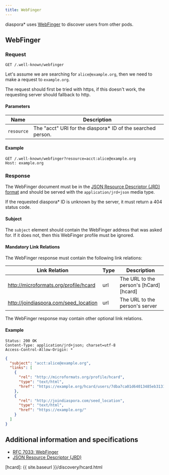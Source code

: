 ```yaml
---
title: WebFinger
---
```


diaspora\* uses [WebFinger][webfinger-rfc] to discover users from other pods.

## WebFinger

### Request

~~~
GET /.well-known/webfinger
~~~

Let's assume we are searching for `alice@example.org`, then we need to make a request to `example.org`.

The request should first be tried with https, if this doesn't work, the requesting server should fallback to http.

#### Parameters

| Name       | Description                                                  |
| ---------- | ------------------------------------------------------------ |
| `resource` | The "acct" URI for the diaspora\* ID of the searched person. |

#### Example

~~~
GET /.well-known/webfinger?resource=acct:alice@example.org
Host: example.org
~~~

### Response

The WebFinger document must be in the [JSON Resource Descriptor (JRD) format][jrd] and should be served with the
`application/jrd+json` media type.

If the requested diaspora\* ID is unknown by the server, it must return a 404 status code.

#### Subject

The `subject` element should contain the WebFinger address that was asked for. If it does not, then this WebFinger
profile must be ignored.

#### Mandatory Link Relations

The WebFinger response must contain the following link relations:

| Link Relation                         | Type | Description                            |
| ------------------------------------- | ---- | -------------------------------------- |
| http://microformats.org/profile/hcard | url  | The URL to the person's [hCard][hcard] |
| http://joindiaspora.com/seed_location | url  | The URL to the person's server         |

The WebFinger response may contain other optional link relations.

#### Example

~~~
Status: 200 OK
Content-Type: application/jrd+json; charset=utf-8
Access-Control-Allow-Origin: *
~~~
~~~json
{
  "subject": "acct:alice@example.org",
  "links": [
    {
      "rel": "http://microformats.org/profile/hcard",
      "type": "text/html",
      "href": "https://example.org/hcard/users/7dba7ca01d64013485eb3131731751e9"
    },
    {
      "rel": "http://joindiaspora.com/seed_location",
      "type": "text/html",
      "href": "https://example.org/"
    }
  ]
}
~~~

## Additional information and specifications

* [RFC 7033: WebFinger][webfinger-rfc]
* [JSON Resource Descriptor (JRD)][jrd]

[webfinger-rfc]: https://tools.ietf.org/html/rfc7033
[jrd]: https://www.packetizer.com/json/jrd/
[hcard]: {{ site.baseurl }}/discovery/hcard.html
